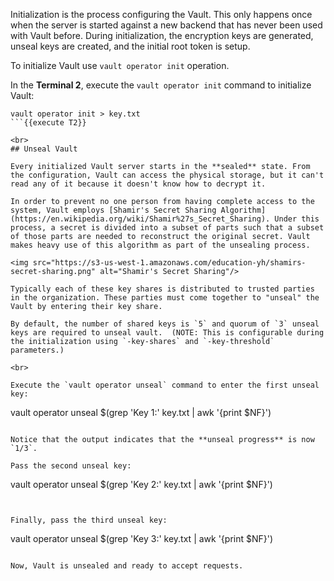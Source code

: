 Initialization is the process configuring the Vault. This only happens once when the server is started against a new backend that has never been used with Vault before. During initialization, the encryption keys are generated, unseal keys are created, and the initial root token is setup.

To initialize Vault use `vault operator init` operation.
<br>

In the **Terminal 2**, execute the `vault operator init` command to initialize Vault:

```
vault operator init > key.txt
```{{execute T2}}

<br>
## Unseal Vault

Every initialized Vault server starts in the **sealed** state. From the configuration, Vault can access the physical storage, but it can't read any of it because it doesn't know how to decrypt it.

In order to prevent no one person from having complete access to the system, Vault employs [Shamir's Secret Sharing Algorithm](https://en.wikipedia.org/wiki/Shamir%27s_Secret_Sharing). Under this process, a secret is divided into a subset of parts such that a subset of those parts are needed to reconstruct the original secret. Vault makes heavy use of this algorithm as part of the unsealing process.

<img src="https://s3-us-west-1.amazonaws.com/education-yh/shamirs-secret-sharing.png" alt="Shamir's Secret Sharing"/>

Typically each of these key shares is distributed to trusted parties in the organization. These parties must come together to "unseal" the Vault by entering their key share.

By default, the number of shared keys is `5` and quorum of `3` unseal keys are required to unseal vault.  (NOTE: This is configurable during the initialization using `-key-shares` and `-key-threshold` parameters.)

<br>

Execute the `vault operator unseal` command to enter the first unseal key:

```
vault operator unseal $(grep 'Key 1:' key.txt | awk '{print $NF}')
```{{execute T2}}

Notice that the output indicates that the **unseal progress** is now `1/3`.

Pass the second unseal key:

```
vault operator unseal $(grep 'Key 2:' key.txt | awk '{print $NF}')
```{{execute T2}}


Finally, pass the third unseal key:

```
vault operator unseal $(grep 'Key 3:' key.txt | awk '{print $NF}')
```{{execute T2}}

Now, Vault is unsealed and ready to accept requests.
